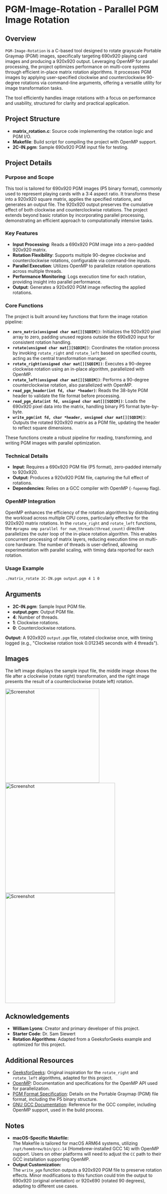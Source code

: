 # PGM-Image-Rotation - Parallel PGM Image Rotation

## Overview

`PGM-Image-Rotation` is a C-based tool designed to rotate grayscale Portable Graymap (PGM) images, specifically targeting 690x920 playing card images and producing a 920x920 output. Leveraging OpenMP for parallel processing, the project optimizes performance on multi-core systems through efficient in-place matrix rotation algorithms. It processes PGM images by applying user-specified clockwise and counterclockwise 90-degree rotations via command-line arguments, offering a versatile utility for image transformation tasks.

The tool efficiently handles image rotations with a focus on performance and usability, structured for clarity and practical application.

## Project Structure

- **matrix_rotation.c**: Source code implementing the rotation logic and PGM I/O.
- **Makefile**: Build script for compiling the project with OpenMP support.
- **2C-IN.pgm**: Sample 690x920 PGM input file for testing.

## Project Details

### Purpose and Scope

This tool is tailored for 690x920 PGM images (P5 binary format), commonly used to represent playing cards with a 3:4 aspect ratio. It transforms these into a 920x920 square matrix, applies the specified rotations, and generates an output file. The 920x920 output preserves the cumulative effect of both clockwise and counterclockwise rotations. The project extends beyond basic rotation by incorporating parallel processing, demonstrating an efficient approach to computationally intensive tasks.

### Key Features

- **Input Processing**: Reads a 690x920 PGM image into a zero-padded 920x920 matrix.
- **Rotation Flexibility**: Supports multiple 90-degree clockwise and counterclockwise rotations, configurable via command-line inputs.
- **Parallel Execution**: Utilizes OpenMP to parallelize rotation operations across multiple threads.
- **Performance Monitoring**: Logs execution time for each rotation, providing insight into parallel performance.
- **Output**: Generates a 920x920 PGM image reflecting the applied rotations.


### Core Functions

The project is built around key functions that form the image rotation pipeline:

- **`zero_matrix(unsigned char mat[][SQDIM])`**: Initializes the 920x920 pixel array to zero, padding unused regions outside the 690x920 input for consistent rotation handling.
- **`rotate(unsigned char mat[][SQDIM])`**: Coordinates the rotation process by invoking `rotate_right` and `rotate_left` based on specified counts, acting as the central transformation manager.
- **`rotate_right(unsigned char mat[][SQDIM])`**: Executes a 90-degree clockwise rotation using an in-place algorithm, parallelized with OpenMP.
- **`rotate_left(unsigned char mat[][SQDIM])`**: Performs a 90-degree counterclockwise rotation, also parallelized with OpenMP.
- **`read_pgm_header(int fd, char *header)`**: Reads the 38-byte PGM header to validate the file format before processing.
- **`read_pgm_data(int fd, unsigned char mat[][SQDIM])`**: Loads the 690x920 pixel data into the matrix, handling binary P5 format byte-by-byte.
- **`write_pgm(int fd, char *header, unsigned char mat[][SQDIM])`**: Outputs the rotated 920x920 matrix as a PGM file, updating the header to reflect square dimensions.

These functions create a robust pipeline for reading, transforming, and writing PGM images with parallel optimization.

### Technical Details

- **Input**: Requires a 690x920 PGM file (P5 format), zero-padded internally to 920x920.
- **Output**: Produces a 920x920 PGM file, capturing the full effect of rotations.
- **Dependencies**: Relies on a GCC compiler with OpenMP (`-fopenmp` flag).

### OpenMP Integration

OpenMP enhances the efficiency of the rotation algorithms by distributing the workload across multiple CPU cores, particularly effective for the 920x920 matrix rotations. In the `rotate_right` and `rotate_left` functions, the `#pragma omp parallel for num_threads(thread_count)` directive parallelizes the outer loop of the in-place rotation algorithm. This enables concurrent processing of matrix layers, reducing execution time on multi-core hardware. The number of threads is user-defined, allowing experimentation with parallel scaling, with timing data reported for each rotation.

### Usage Example

```bash
./matrix_rotate 2C-IN.pgm output.pgm 4 1 0
```
## Arguments

- **2C-IN.pgm**: Sample Input PGM file.
- **output.pgm**: Output PGM file.
- **4**: Number of threads.
- **1**: Clockwise rotations.
- **0**: Counterclockwise rotations.

**Output:** A 920x920 `output.pgm` file, rotated clockwise once, with timing logged (e.g., "Clockwise rotation took 0.012345 seconds with 4 threads").

## Images

The left image displays the sample input file, the middle image shows the file after a clockwise (rotate right) transformation, and the right image presents the result of a counterclockwise (rotate left) rotation.

<img src="https://github.com/user-attachments/assets/2d2403fb-5559-43e5-9352-837a429e1ae1" alt="Screenshot" width="300" />
<img src="https://github.com/user-attachments/assets/7cb59049-d331-44d9-8376-f2375273a3e3" alt="Screenshot" width="350" />
<img src="https://github.com/user-attachments/assets/793e32af-3908-47bd-bfb5-858426762eb1" alt="Screenshot" width="350" />



## Acknowledgements

- **William Lyons**: Creator and primary developer of this project.
- **Starter Code**: Dr. Sam Siewert
- **Rotation Algorithms**: Adapted from a GeeksforGeeks example and optimized for this project.

## Additional Resources

- [GeeksforGeeks](https://www.geeksforgeeks.org/inplace-rotate-square-matrix-by-90-degrees/): Original inspiration for the `rotate_right` and `rotate_left` algorithms, adapted for this project.
- [OpenMP](https://www.openmp.org/): Documentation and specifications for the OpenMP API used for parallelization.
- [PGM Format Specification](http://netpbm.sourceforge.net/doc/pgm.html): Details on the Portable Graymap (PGM) file format, including the P5 binary structure.
- [GNU GCC Documentation](https://gcc.gnu.org/onlinedocs/): Reference for the GCC compiler, including OpenMP support, used in the build process.

## Notes

- **macOS-Specific Makefile:**  
  The Makefile is tailored for macOS ARM64 systems, utilizing `/opt/homebrew/bin/gcc-14` (Homebrew-installed GCC 14) with OpenMP support. Users on other platforms will need to adjust the `CC` path to their GCC installation supporting OpenMP.
- **Output Customization:**  
  The `write_pgm` function outputs a 920x920 PGM file to preserve rotation effects. Minor modifications to this function could trim the output to 690x920 (original orientation) or 920x690 (rotated 90 degrees), adapting to different use cases.

